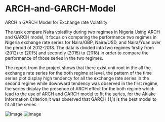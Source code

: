 # ARCH-and-GARCH-Model
ARCH n GARCH Model for Exchange rate Volatility 

The task compare Naira volatility during two regimes in Nigeria Using ARCH and GARCH model, it focus on comparing the performance two regimes in Nigeria exchange rate series for Naira/GBP, Naira/USD, and Naira/Yuan over the period of 2012-2018. The data is divided into two regimes firstly from (2012) to (2015) and secondly (2015) to (2018) in order to compare the performance of those series in the two regimes. 

The report from the project shows that there exist unit root in the all the exchange rate series for the both regime at level, the pattern of the time series plot display high tendency for all the exchange rate series in the second regime while downward tendency was observed in the first regime, the series display the presence of ARCH effect for the both regime which lead to the use of ARCH and GARCH model to fit the series, for the Akiake Information Criterion it was observed that GARCH (1,1) is the best model to fit all the series.

![image](https://user-images.githubusercontent.com/84411373/141648024-fcdbd98b-8950-49d6-bea0-202a77b60ed5.png)
![image](https://user-images.githubusercontent.com/84411373/141648034-def51b97-8c5f-4e14-81a6-4e48b3af2e8b.png)
